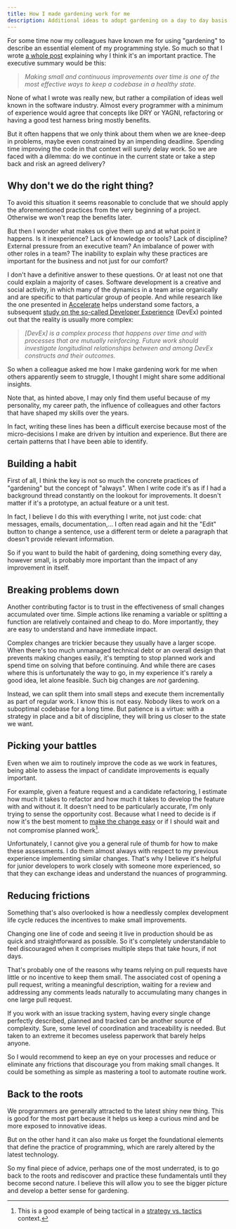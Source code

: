 ```yaml
---
title: How I made gardening work for me
description: Additional ideas to adopt gardening on a day to day basis.
---
```


<!--more-->

For some time now my colleagues have known me for using "gardening" to describe an essential element of my programming style. So much so that I wrote [a whole post](/2023/09/02/always-be-gardening/) explaining why I think it's an important practice. The executive summary would be this:

> _Making small and continuous improvements over time is one of the most effective ways to keep a codebase in a healthy state._

None of what I wrote was really new, but rather a compilation of ideas well known in the software industry. Almost every programmer with a minimum of experience would agree that concepts like DRY or YAGNI, refactoring or having a good test harness bring mostly benefits.

But it often happens that we only think about them when we are knee-deep in problems, maybe even constrained by an impending deadline. Spending time improving the code in that context will surely delay work. So we are faced with a dilemma: do we continue in the current state or take a step back and risk an agreed delivery?

## Why don't we do the right thing?
To avoid this situation it seems reasonable to conclude that we should apply the aforementioned practices from the very beginning of a project. Otherwise we won't reap the benefits later.

But then I wonder what makes us give them up and at what point it happens. Is it inexperience? Lack of knowledge or tools? Lack of discipline? External pressure from an executive team? An imbalance of power with other roles in a team? The inability to explain why these practices are important for the business and not just for our comfort?

I don't have a definitive answer to these questions. Or at least not one that could explain a majority of cases. Software development is a creative and social activity, in which many of the dynamics in a team arise organically and are specific to that particular group of people. And while research like the one presented in [Accelerate](https://itrevolution.com/book/accelerate/) helps understand some factors, a subsequent [study on the so-called Developer Experience](https://dl.acm.org/doi/10.1145/3639443) (DevEx) pointed out that the reality is usually more complex:

> _[DevEx] is a complex process that happens over time and with processes that are mutually reinforcing. Future work should investigate longitudinal relationships between and among DevEx constructs and their outcomes._

So when a colleague asked me how I make gardening work for me when others apparently seem to struggle, I thought I might share some additional insights.

Note that, as hinted above, I may only find them useful because of my personality, my career path, the influence of colleagues and other factors that have shaped my skills over the years.

In fact, writing these lines has been a difficult exercise because most of the micro-decisions I make are driven by intuition and experience. But there are certain patterns that I have been able to identify.

## Building a habit
First of all, I think the key is not so much the concrete practices of "gardening" but the concept of "always". When I write code it's as if I had a background thread constantly on the lookout for improvements. It doesn't matter if it's a prototype, an actual feature or a unit test.

In fact, I believe I do this with everything I write, not just code: chat messages, emails, documentation,… I often read again and hit the "Edit" button to change a sentence, use a different term or delete a paragraph that doesn't provide relevant information.

So if you want to build the habit of gardening, doing something every day, however small, is probably more important than the impact of any improvement in itself.

## Breaking problems down
Another contributing factor is to trust in the effectiveness of small changes accumulated over time. Simple actions like renaming a variable or splitting a function are relatively contained and cheap to do. More importantly, they are easy to understand and have immediate impact.

Complex changes are trickier because they usually have a larger scope. When there's too much unmanaged technical debt or an overall design that prevents making changes easily, it's tempting to stop planned work and spend time on solving that before continuing. And while there are cases where this is unfortunately the way to go, in my experience it's rarely a good idea, let alone feasible. Such big changes are _not_ gardening.

Instead, we can split them into small steps and execute them incrementally as part of regular work. I know this is not easy. Nobody likes to work on a suboptimal codebase for a long time. But patience is a virtue: with a strategy in place and a bit of discipline, they will bring us closer to the state we want.

## Picking your battles
Even when we aim to routinely improve the code as we work in features, being able to assess the impact of candidate improvements is equally important.

For example, given a feature request and a candidate refactoring, I estimate how much it takes to refactor and how much it takes to develop the feature with and without it. It doesn't need to be particularly accurate, I'm only trying to sense the opportunity cost. Because what I need to decide is if now it's the best moment to [make the change easy](https://twitter.com/kentbeck/status/250733358307500032) or if I should wait and not compromise planned work[^1].

Unfortunately, I cannot give you a general rule of thumb for how to make these assessments. I do them almost always with respect to my previous experience implementing similar changes. That's why I believe it's helpful for junior developers to work closely with someone more experienced, so that they can exchange ideas and understand the nuances of programming.

## Reducing frictions
Something that's also overlooked is how a needlessly complex development life cycle reduces the incentives to make small improvements.

Changing one line of code and seeing it live in production should be as quick and straightforward as possible. So it's completely understandable to feel discouraged when it comprises multiple steps that take hours, if not days.

That's probably one of the reasons why teams relying on pull requests have little or no incentive to keep them small. The associated cost of opening a pull request, writing a meaningful description, waiting for a review and addressing any comments leads naturally to accumulating many changes in one large pull request.

If you work with an issue tracking system, having every single change perfectly described, planned and tracked can be another source of complexity. Sure, some level of coordination and traceability is needed. But taken to an extreme it becomes useless paperwork that barely helps anyone.

So I would recommend to keep an eye on your processes and reduce or eliminate any frictions that discourage you from making small changes. It could be something as simple as mastering a tool to automate routine work.

## Back to the roots
We programmers are generally attracted to the latest shiny new thing. This is good for the most part because it helps us keep a curious mind and be more exposed to innovative ideas.

But on the other hand it can also make us forget the foundational elements that define the practice of programming, which are rarely altered by the latest technology.

So my final piece of advice, perhaps one of the most underrated, is to go back to the roots and rediscover and practice these fundamentals until they become second nature. I believe this will allow you to see the bigger picture and develop a better sense for gardening.

[^1]: This is a good example of being tactical in a [strategy vs. tactics](https://fs.blog/strategy-vs-tactics/) context.